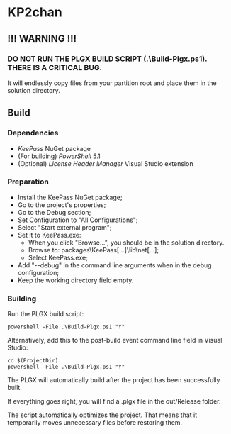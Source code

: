 # KP2chan

## !!! WARNING !!!

### **DO NOT RUN THE PLGX BUILD SCRIPT (.\Build-Plgx.ps1). THERE IS A CRITICAL BUG.**

It will endlessly copy files from your partition root and place them in the
solution directory.

## Build

### Dependencies

- *KeePass* NuGet package
- (For building) *PowerShell* 5.1
- (Optional) *License Header Manager* Visual Studio extension

### Preparation

- Install the KeePass NuGet package;
- Go to the project's properties;
- Go to the Debug section;
- Set Configuration to "All Configurations";
- Select "Start external program";
- Set it to KeePass.exe:
  - When you click "Browse...", you should be in the solution directory.
  - Browse to: packages\KeePass[...]\lib\net[...];
  - Select KeePass.exe;
- Add "--debug" in the command line arguments when in the debug configuration;
- Keep the working directory field empty.

### Building

Run the PLGX build script:

```Batchfile
powershell -File .\Build-Plgx.ps1 "Y"
```

Alternatively, add this to the post-build event command line field in Visual Studio:

```Batchfile
cd $(ProjectDir)
powershell -File .\Build-Plgx.ps1 "Y"
```

The PLGX will automatically build after the project has been successfully built.

If everything goes right, you will find a .plgx file in the
out/Release folder.

The script automatically optimizes the project. That means that it temporarily
moves unnecessary files before restoring them.
